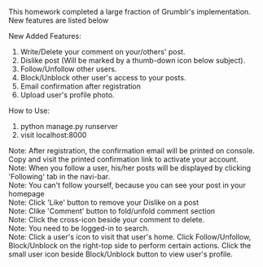 This homework completed a large fraction of Grumblr's implementation. New features are listed below

New Added Features:<br>
1. Write/Delete your comment on your/others' post.<br>
2. Dislike post (Will be marked by a thumb-down icon below subject).<br>
3. Follow/Unfollow other users.<br>
4. Block/Unblock other user's access to your posts.<br>
5. Email confirmation after registration<br>
6. Upload user's profile photo.<br>

How to Use:<br>
1. python manage.py runserver<br>
2. visit localhost:8000<br>

Note: After registration, the confirmation email will be printed on console. Copy and visit the printed confirmation link to activate your account.<br>
Note: When you follow a user, his/her posts will be displayed by clicking 'Following' tab in the navi-bar.<br>
Note: You can't follow yourself, because you can see your post in your homepage<br>
Note: Click 'Like' button to remove your Dislike on a post<br>
Note: Clike 'Comment' button to fold/unfold comment section<br>
Note: Click the cross-icon beside your comment to delete.<br>
Note: You need to be logged-in to search.<br>
Note: Click a user's icon to visit that user's home. Click Follow/Unfollow, Block/Unblock on the right-top side to perform certain actions. Click the small user icon beside Block/Unblock button to view user's profile.<br>

